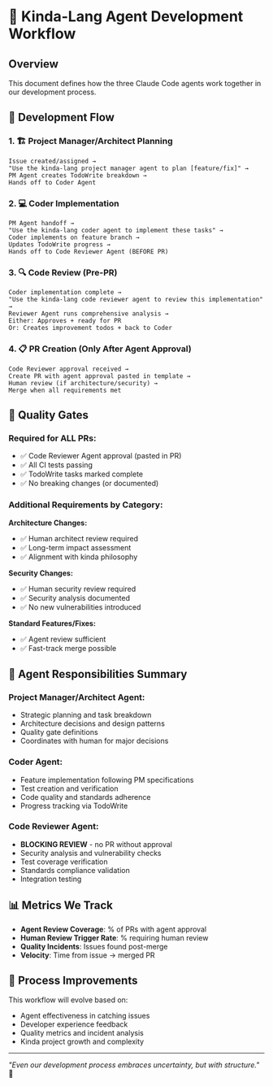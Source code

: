 # 🤖 Kinda-Lang Agent Development Workflow

## Overview
This document defines how the three Claude Code agents work together in our development process.

## 🔄 Development Flow

### 1. 🏗️ Project Manager/Architect Planning
```
Issue created/assigned → 
"Use the kinda-lang project manager agent to plan [feature/fix]" →
PM Agent creates TodoWrite breakdown →
Hands off to Coder Agent
```

### 2. 💻 Coder Implementation  
```
PM Agent handoff →
"Use the kinda-lang coder agent to implement these tasks" →
Coder implements on feature branch →
Updates TodoWrite progress →
Hands off to Code Reviewer Agent (BEFORE PR)
```

### 3. 🔍 Code Review (Pre-PR)
```
Coder implementation complete →
"Use the kinda-lang code reviewer agent to review this implementation" →
Reviewer Agent runs comprehensive analysis →
Either: Approves + ready for PR
Or: Creates improvement todos + back to Coder
```

### 4. 📋 PR Creation (Only After Agent Approval)
```
Code Reviewer approval received →
Create PR with agent approval pasted in template →
Human review (if architecture/security) →
Merge when all requirements met
```

## 🚨 Quality Gates

### Required for ALL PRs:
- ✅ Code Reviewer Agent approval (pasted in PR)
- ✅ All CI tests passing
- ✅ TodoWrite tasks marked complete
- ✅ No breaking changes (or documented)

### Additional Requirements by Category:

**Architecture Changes:**
- ✅ Human architect review required
- ✅ Long-term impact assessment
- ✅ Alignment with kinda philosophy

**Security Changes:**  
- ✅ Human security review required
- ✅ Security analysis documented
- ✅ No new vulnerabilities introduced

**Standard Features/Fixes:**
- ✅ Agent review sufficient
- ✅ Fast-track merge possible

## 🎯 Agent Responsibilities Summary

### Project Manager/Architect Agent:
- Strategic planning and task breakdown
- Architecture decisions and design patterns
- Quality gate definitions
- Coordinates with human for major decisions

### Coder Agent:
- Feature implementation following PM specifications
- Test creation and verification
- Code quality and standards adherence
- Progress tracking via TodoWrite

### Code Reviewer Agent:
- **BLOCKING REVIEW** - no PR without approval
- Security analysis and vulnerability checks
- Test coverage verification
- Standards compliance validation
- Integration testing

## 📊 Metrics We Track

- **Agent Review Coverage**: % of PRs with agent approval
- **Human Review Trigger Rate**: % requiring human review
- **Quality Incidents**: Issues found post-merge
- **Velocity**: Time from issue → merged PR

## 🔧 Process Improvements

This workflow will evolve based on:
- Agent effectiveness in catching issues
- Developer experience feedback  
- Quality metrics and incident analysis
- Kinda project growth and complexity

---

*"Even our development process embraces uncertainty, but with structure."* 🎲